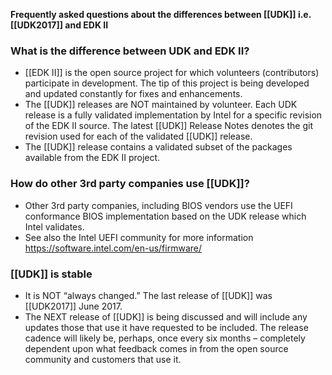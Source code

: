 **Frequently asked questions about the differences between [[UDK]] i.e. [[UDK2017]] and EDK II**
  
### What is the difference between UDK and EDK II?
*	[[EDK II]] is the open source project for which volunteers (contributors) participate in development. The tip of this project is being developed and updated constantly for fixes and enhancements.
*	The [[UDK]] releases are NOT maintained by volunteer. Each UDK release is a fully validated implementation by Intel for a specific revision of the EDK II source. The latest [[UDK]] Release Notes denotes the git revision used for each of the validated [[UDK]] release.
* The [[UDK]] release contains a validated subset of the packages available from the EDK II project.

### How do other 3rd party companies use [[UDK]]?
* Other 3rd party companies, including BIOS vendors use the UEFI conformance BIOS implementation based on the UDK release which Intel validates.
*   See also the Intel UEFI community for more information https://software.intel.com/en-us/firmware/

### [[UDK]] is stable
* It is NOT “always changed.” The last release of [[UDK]] was [[UDK2017]] June 2017. 
* The NEXT release of [[UDK]] is being discussed and will include any updates those that use it have requested to be included. The release cadence will likely be, perhaps, once every six months – completely dependent upon what feedback comes in from the open source community and customers that use it.